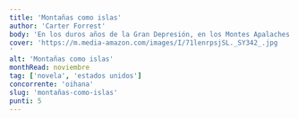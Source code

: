 ```yaml
---
title: 'Montañas como islas'
author: 'Carter Forrest'
body: 'En los duros años de la Gran Depresión, en los Montes Apalaches de Tennessee, impera la ley seca. Pequeño Árbol tiene cinco años.'
cover: 'https://m.media-amazon.com/images/I/71lenrpsjSL._SY342_.jpg
'
alt: 'Montañas como islas'
monthRead: noviembre
tag: ['novela', 'estados unidos']
concorrente: 'oihana'
slug: 'montañas-como-islas'
punti: 5
---
```

